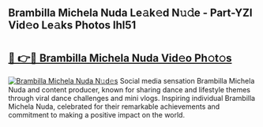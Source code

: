 ## Brambilla Michela Nuda Le𝚊k𝚎d N𝚞𝚍e - Part-YZI Vid𝚎o Le𝚊ks Photos lhl51

# <h2><a href="http://fbed049.evod.top/?m=Brambilla+Michela+Nuda">🔗 👉🔴 Brambilla Michela Nuda Vid𝚎o Ph𝚘t𝚘s</a></h2>

[![Brambilla Michela Nuda N𝚞d𝚎s](https://i.imgur.com/8V9OHl7.gif)](http://fbed049.evod.top/?m=Brambilla+Michela+Nuda)
Social media sensation Brambilla Michela Nuda and content producer, known for sharing dance and lifestyle themes through viral dance challenges and mini vlogs. Inspiring individual Brambilla Michela Nuda, celebrated for their remarkable achievements and commitment to making a positive impact on the world. 
